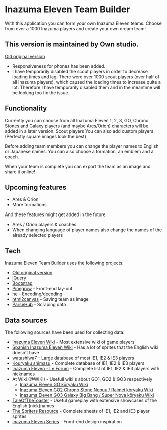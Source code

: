# Inazuma Eleven Team Builder
With this application you can form your own Inazuma Eleven teams. Choose from over a 1000 Inazuma players and create your own dream team!

## This version is maintained by Own studio.
[Old original version](https://github.com/MikeEbbe/team-builder/)
* Responsiveness for phones has been added.
* I have temporarily disabled the scout players in order to decrease loading times and lag. There were over 1000 scout players (over half of all Inazuma players), which caused the loading times to increase quite a lot. Therefore I have temporarily disabled them and in the meantime will be looking too fix the issue.

## Functionality
Currently you can choose from all Inazuma Eleven 1, 2, 3, GO, Chrono Stones and Galaxy players (and maybe Ares/Orion) characters will be added in a later version.
Scout players
You can also add custom players. (Perfectly square images look the best)

Before adding team members you can change the player names to English or Japanese names.
You can also choose a formation, an emblem and a coach.

When your team is complete you can export the team as an image and share it online!

## Upcoming features
* Ares & Orion
* More formations

And these features might get added in the future:
* Ares / Orion players & coaches
* When changing language of player names also change the names of the already selected players

## Tech
Inazuma Eleven Team Builder uses the following projects:
* [Old original version](https://github.com/MikeEbbe/team-builder/)
* [jQuery](https://jquery.com/)
* [Bootstrap](http://twitter.github.com/bootstrap/)
* [Pinegrow](https://pinegrow.com/) - Front-end lay-out
* [he](https://github.com/mathiasbynens/he/) - Encoding/decoding
* [html2canvas](https://html2canvas.hertzen.com/) - Saving team as image
* [ParseHub](https://www.parsehub.com/) - Scraping data

## Data sources
The following sources have been used for collecting data:
* [Inazuma Eleven Wiki](https://inazuma-eleven.fandom.com) - Most extensive wiki of game players
* [Spanish Inazuma Eleven Wiki](https://inazuma.fandom.com/es/) - Has a lot of sprites that the English wiki doesn't have
* [watashiwa7](http://watashiwa7.altervista.org/) - Large database of most IE1, IE2 & IE3 players
* [Kouryaku shimasu](http://kouryakusimasu.web.fc2.com/) - Complete database of IE1, IE2 & IE3 players
* [Inazuma Eleven - Le Forum](https://inazumaeleven-forum.1fr1.net/t10521-index-des-noms) - Complete list of IE1, IE2 & IE3 players with nicknames
* At Wiki (@WIKI) - Usefull wiki's about GO1, GO2 & GO3 respectively
	* [Inazuma Eleven GO kōryaku Wiki](https://w.atwiki.jp/inazumago)
	* [Inazuma Eleven GO2 Chrono Stone Nepuu / Raimei kōryaku Wiki](https://w.atwiki.jp/inazumago2cs)
	* [Inazuma Eleven GO3 Galaxy Big Bang / Super Nova kōryaku Wiki](https://w.atwiki.jp/inazumago3galaxy)
* [TaleOfTheToaster](https://www.youtube.com/channel/UC653DWfy6x9JTXPlaDfkmlQ) - Useful gameplay with extensive showcases of the English (nick)names
* [The Spriters Resource](https://www.spriters-resource.com/ds_dsi/inazumaeleven3sekaienochousensparkbombertheogre) - Complete sheets of IE1, IE2 and IE3 player sprites
* [Inazuma Eleven Series](http://inazumaelevenseries.com) - Front-end design inspiration
